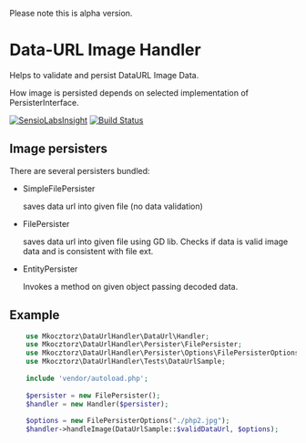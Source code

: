 Please note this is alpha version.

Data-URL Image Handler
======================

Helps to validate and persist DataURL Image Data.

How image is persisted depends on selected implementation of PersisterInterface. 

[![SensioLabsInsight](https://insight.sensiolabs.com/projects/d5b3026a-d4f4-4dcf-8f6b-1c36dc19df2a/big.png)](https://insight.sensiolabs.com/projects/d5b3026a-d4f4-4dcf-8f6b-1c36dc19df2a)
[![Build Status](https://travis-ci.org/mkocztorz/data-url-handler.svg?branch=master)](https://travis-ci.org/mkocztorz/data-url-handler)

Image persisters
----------------
There are several persisters bundled:

+ SimpleFilePersister

  saves data url into given file (no data validation)
  
+ FilePersister

  saves data url into given file using GD lib. Checks if data is valid image data and is consistent with file ext.

+ EntityPersister

  Invokes a method on given object passing decoded data.

Example
-------

```php
    use Mkocztorz\DataUrlHandler\DataUrl\Handler;
    use Mkocztorz\DataUrlHandler\Persister\FilePersister;
    use Mkocztorz\DataUrlHandler\Persister\Options\FilePersisterOptions;
    use Mkocztorz\DataUrlHandler\Tests\DataUrlSample;
    
    include 'vendor/autoload.php';
    
    $persister = new FilePersister();
    $handler = new Handler($persister);
    
    $options = new FilePersisterOptions("./php2.jpg");
    $handler->handleImage(DataUrlSample::$validDataUrl, $options);

```
